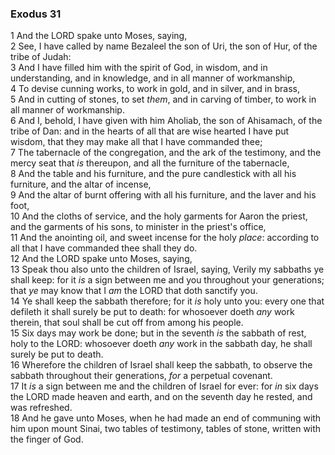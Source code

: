 ### Exodus 31

1 And the LORD spake unto Moses, saying,  
2 See, I have called by name Bezaleel the son of Uri, the son of Hur, of the tribe of Judah:  
3 And I have filled him with the spirit of God, in wisdom, and in understanding, and in knowledge, and in all manner of workmanship,  
4 To devise cunning works, to work in gold, and in silver, and in brass,  
5 And in cutting of stones, to set *them*, and in carving of timber, to work in all manner of workmanship.  
6 And I, behold, I have given with him Aholiab, the son of Ahisamach, of the tribe of Dan: and in the hearts of all that are wise hearted I have put wisdom, that they may make all that I have commanded thee;  
7 The tabernacle of the congregation, and the ark of the testimony, and the mercy seat that *is* thereupon, and all the furniture of the tabernacle,  
8 And the table and his furniture, and the pure candlestick with all his furniture, and the altar of incense,  
9 And the altar of burnt offering with all his furniture, and the laver and his foot,  
10 And the cloths of service, and the holy garments for Aaron the priest, and the garments of his sons, to minister in the priest's office,  
11 And the anointing oil, and sweet incense for the holy *place*: according to all that I have commanded thee shall they do.  
12 And the LORD spake unto Moses, saying,  
13 Speak thou also unto the children of Israel, saying, Verily my sabbaths ye shall keep: for it *is* a sign between me and you throughout your generations; that *ye* may know that I *am* the LORD that doth sanctify you.  
14 Ye shall keep the sabbath therefore; for it *is* holy unto you: every one that defileth it shall surely be put to death: for whosoever doeth *any* work therein, that soul shall be cut off from among his people.  
15 Six days may work be done; but in the seventh *is* the sabbath of rest, holy to the LORD: whosoever doeth *any* work in the sabbath day, he shall surely be put to death.  
16 Wherefore the children of Israel shall keep the sabbath, to observe the sabbath throughout their generations, *for* a perpetual covenant.  
17 It *is* a sign between me and the children of Israel for ever: for *in* six days the LORD made heaven and earth, and on the seventh day he rested, and was refreshed.  
18 And he gave unto Moses, when he had made an end of communing with him upon mount Sinai, two tables of testimony, tables of stone, written with the finger of God.  
